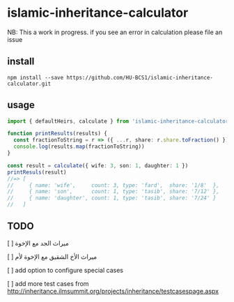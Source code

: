 # islamic-inheritance-calculator
NB: This a work in progress. if you see an error in calculation please file  an issue

## install
```
npm install --save https://github.com/HU-BCS1/islamic-inheritance-calculator.git
```

## usage
```typescript
import { defaultHeirs, calculate } from 'islamic-inheritance-calculator'

function printResults(results) {
  const fractionToString = r => ({ ...r, share: r.share.toFraction() })
  console.log(results.map(fractionToString))
}

const result = calculate({ wife: 3, son: 1, daughter: 1 })
printResuls(result)
//=> [
//     { name: 'wife',     count: 3, type: 'fard',  share: '1/8'  },
//     { name: 'son',      count: 1, type: 'tasib', share: '7/12' },
//     { name: 'daughter', count: 1, type: 'tasib', share: '7/24' }
//   ]
```

## TODO
[ ] ميراث الجد مع الإخوة

[ ] ميراث الأخ الشقيق مع الإخوة لأم

[ ] add option to configure special cases

[ ] add more test cases from http://inheritance.ilmsummit.org/projects/inheritance/testcasespage.aspx